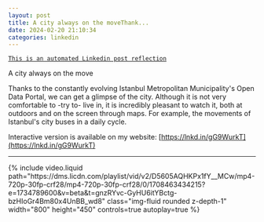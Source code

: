 ```yaml
---
layout: post
title: A city always on the moveThank...
date: 2024-02-20 21:10:34
categories: linkedin
---
```


[`This is an automated Linkedin post reflection`](https://www.linkedin.com/feed/update/urn:li:activity:7165815017487937536)

A city always on the move

Thanks to the constantly evolving Istanbul Metropolitan Municipality's Open Data Portal, we can get a glimpse of the city. Although it is not very comfortable to -try to- live in, it is incredibly pleasant to watch it, both at outdoors and on the screen through maps. For example, the movements of Istanbul's city buses in a daily cycle.

Interactive version is available on my website:
[https://lnkd.in/gG9WurkT](https://lnkd.in/gG9WurkT)


<hr>


<div class="row mt-3 d-flex justify-content-center align-items-center">
{% include video.liquid path="https://dms.licdn.com/playlist/vid/v2/D5605AQHKPx1fY__MCw/mp4-720p-30fp-crf28/mp4-720p-30fp-crf28/0/1708463434215?e=1734789600&v=beta&t=gnzRYvc-GyHU6itYBctg-bzHIoGr4Bm80x4UnBB_wd8" class="img-fluid rounded z-depth-1" width="800" height="450" controls=true autoplay=true %}


</div>
